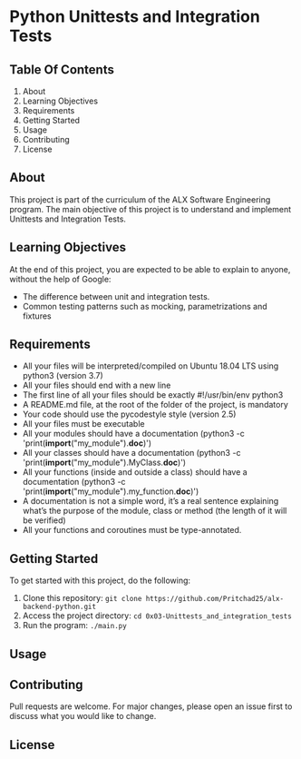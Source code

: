 # Python Unittests and Integration Tests

## Table Of Contents
1. About
2. Learning Objectives
3. Requirements
4. Getting Started
5. Usage
6. Contributing
7. License

## About <a name="about"></a>
This project is part of the curriculum of the ALX Software Engineering program. The main objective of this project is to understand and implement Unittests and Integration Tests.

## Learning Objectives <a name="learning-objectives"></a>
At the end of this project, you are expected to be able to explain to anyone, without the help of Google:

- The difference between unit and integration tests.
- Common testing patterns such as mocking, parametrizations and fixtures

## Requirements <a name="requirements"></a>
- All your files will be interpreted/compiled on Ubuntu 18.04 LTS using python3 (version 3.7)
- All your files should end with a new line
- The first line of all your files should be exactly #!/usr/bin/env python3
- A README.md file, at the root of the folder of the project, is mandatory
- Your code should use the pycodestyle style (version 2.5)
- All your files must be executable
- All your modules should have a documentation (python3 -c 'print(__import__("my_module").__doc__)')
- All your classes should have a documentation (python3 -c 'print(__import__("my_module").MyClass.__doc__)')
- All your functions (inside and outside a class) should have a documentation (python3 -c 'print(__import__("my_module").my_function.__doc__)')
- A documentation is not a simple word, it’s a real sentence explaining what’s the purpose of the module, class or method (the length of it will be verified)
- All your functions and coroutines must be type-annotated.

## Getting Started <a name="getting-started"></a>
To get started with this project, do the following:

1. Clone this repository: `git clone https://github.com/Pritchad25/alx-backend-python.git`
2. Access the project directory: `cd 0x03-Unittests_and_integration_tests`
3. Run the program: `./main.py`

## Usage <a name="usage"></a>

## Contributing <a name="contributing"></a>
Pull requests are welcome. For major changes, please open an issue first to discuss what you would like to change.

## License <a name="license"></a>
